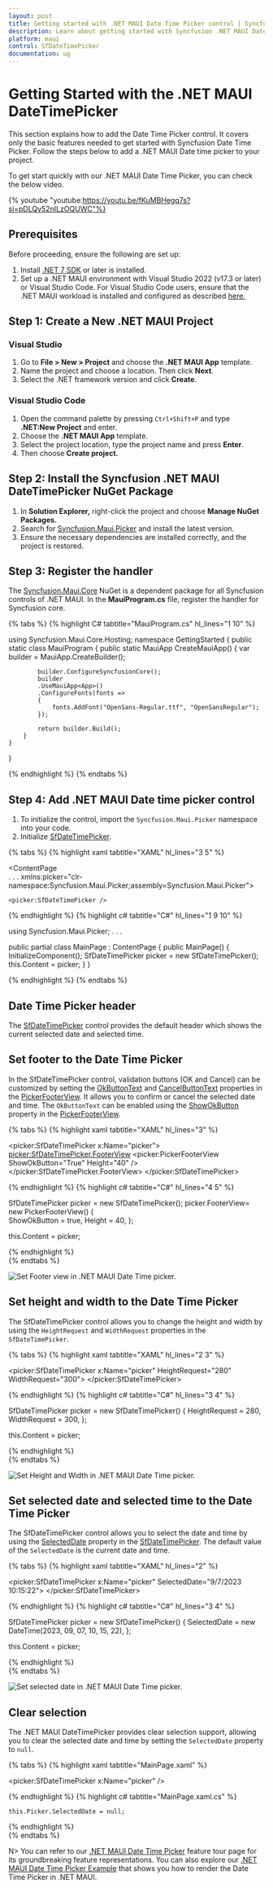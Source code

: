 ```yaml
---
layout: post
title: Getting started with .NET MAUI Date Time Picker control | Syncfusion
description: Learn about getting started with Syncfusion .NET MAUI Date Time Picker (SfDateTimePicker) control and its basic features.
platform: maui
control: SfDateTimePicker
documentation: ug
---
```


# Getting Started with the .NET MAUI DateTimePicker
This section explains how to add the Date Time Picker control. It covers only the basic features needed to get started with Syncfusion Date Time Picker. Follow the steps below to add a .NET MAUI Date time picker to your project.

To get start quickly with our .NET MAUI Date Time Picker, you can check the below video.

{% youtube
"youtube:https://youtu.be/fKuMBHegq7s?si=pDLQy52nILzOQUWC"%}

## Prerequisites

Before proceeding, ensure the following are set up:
1. Install [.NET 7 SDK](https://dotnet.microsoft.com/en-us/download/dotnet/7.0) or later is installed.
2. Set up a .NET MAUI environment with Visual Studio 2022 (v17.3 or later) or Visual Studio Code. For Visual Studio Code users, ensure that the .NET MAUI workload is installed and configured as described [here.](https://learn.microsoft.com/en-us/dotnet/maui/get-started/installation?view=net-maui-8.0&tabs=visual-studio-code)

## Step 1: Create a New .NET MAUI Project

### Visual Studio

1. Go to **File > New > Project** and choose the **.NET MAUI App** template.
2. Name the project and choose a location. Then click **Next**.
3. Select the .NET framework version and click **Create**.

### Visual Studio Code

1. Open the command palette by pressing `Ctrl+Shift+P` and type **.NET:New Project** and enter.
2. Choose the **.NET MAUI App** template.
3. Select the project location, type the project name and press **Enter**.
4. Then choose **Create project.**

## Step 2: Install the Syncfusion .NET MAUI DateTimePicker NuGet Package

1. In **Solution Explorer,** right-click the project and choose **Manage NuGet Packages.**
2. Search for [Syncfusion.Maui.Picker](https://www.nuget.org/packages/Syncfusion.Maui.Picker/) and install the latest version.
3. Ensure the necessary dependencies are installed correctly, and the project is restored.

## Step 3: Register the handler

The [Syncfusion.Maui.Core](https://www.nuget.org/packages/Syncfusion.Maui.Core/) NuGet is a dependent package for all Syncfusion controls of .NET MAUI. In the **MauiProgram.cs** file, register the handler for Syncfusion core.

{% tabs %}
{% highlight C# tabtitle="MauiProgram.cs" hl_lines="1 10" %}

using Syncfusion.Maui.Core.Hosting;
namespace GettingStarted
{
    public static class MauiProgram
    {
        public static MauiApp CreateMauiApp()
        {
            var builder = MauiApp.CreateBuilder();

            builder.ConfigureSyncfusionCore();
            builder
            .UseMauiApp<App>()
            .ConfigureFonts(fonts =>
            {
                fonts.AddFont("OpenSans-Regular.ttf", "OpenSansRegular");
            });

            return builder.Build();
        }
    }
}

{% endhighlight %}
{% endtabs %}

## Step 4: Add .NET MAUI Date time picker control

1. To initialize the control, import the `Syncfusion.Maui.Picker` namespace into your code.
2. Initialize [SfDateTimePicker](https://help.syncfusion.com/cr/maui/Syncfusion.Maui.Picker.SfDateTimePicker.html).

{% tabs %}
{% highlight xaml tabtitle="XAML" hl_lines="3 5" %}

<ContentPage   
    . . .
    xmlns:picker="clr-namespace:Syncfusion.Maui.Picker;assembly=Syncfusion.Maui.Picker">

    <picker:SfDateTimePicker />
</ContentPage>

{% endhighlight %}
{% highlight c# tabtitle="C#" hl_lines="1 9 10" %}

using Syncfusion.Maui.Picker;
. . .

public partial class MainPage : ContentPage
{
    public MainPage()
    {
        InitializeComponent();
        SfDateTimePicker picker = new SfDateTimePicker();
        this.Content = picker;
    }
}

{% endhighlight %}
{% endtabs %}

## Date Time Picker header

The [SfDateTimePicker](https://help.syncfusion.com/cr/maui/Syncfusion.Maui.Picker.SfDateTimePicker.html) control provides the default header which shows the current selected date and selected time.

## Set footer to the Date Time Picker

In the SfDateTimePicker control, validation buttons (OK and Cancel) can be customized by setting the [OkButtonText](https://help.syncfusion.com/cr/maui/Syncfusion.Maui.Picker.PickerFooterView.html#Syncfusion_Maui_Picker_PickerFooterView_OkButtonText) and [CancelButtonText](https://help.syncfusion.com/cr/maui/Syncfusion.Maui.Picker.PickerFooterView.html#Syncfusion_Maui_Picker_PickerFooterView_CancelButtonText) properties in the [PickerFooterView](https://help.syncfusion.com/cr/maui/Syncfusion.Maui.Picker.PickerFooterView.html). It allows you to confirm or cancel the selected date and time. The `OkButtonText` can be enabled using the [ShowOkButton](https://help.syncfusion.com/cr/maui/Syncfusion.Maui.Picker.PickerFooterView.html#Syncfusion_Maui_Picker_PickerFooterView_ShowOkButton) property in the [PickerFooterView](https://help.syncfusion.com/cr/maui/Syncfusion.Maui.Picker.PickerFooterView.html).

{% tabs %}
{% highlight xaml tabtitle="XAML" hl_lines="3" %}

<picker:SfDateTimePicker x:Name="picker">
    <picker:SfDateTimePicker.FooterView>
        <picker:PickerFooterView ShowOkButton="True" Height="40" />
    </picker:SfDateTimePicker.FooterView>
</picker:SfDateTimePicker>

{% endhighlight %}
{% highlight c# tabtitle="C#" hl_lines="4 5" %}

SfDateTimePicker picker = new SfDateTimePicker();
picker.FooterView= new PickerFooterView()
{  
    ShowOkButton = true,
    Height = 40,
};

this.Content = picker;

{% endhighlight %}  
{% endtabs %}

   ![Set Footer view in .NET MAUI Date Time picker.](images/getting-started/maui-date-time-picker-footer-view.png)

## Set height and width to the Date Time Picker

The SfDateTimePicker control allows you to change the height and width by using the `HeightRequest` and `WidthRequest` properties in the `SfDateTimePicker`.

{% tabs %}
{% highlight xaml tabtitle="XAML" hl_lines="2 3" %}

<picker:SfDateTimePicker x:Name="picker" 
                    HeightRequest="280" 
                    WidthRequest="300">
</picker:SfDateTimePicker>

{% endhighlight %}
{% highlight c# tabtitle="C#" hl_lines="3 4" %}

SfDateTimePicker picker = new SfDateTimePicker()
{
    HeightRequest = 280,
    WidthRequest = 300,
};

this.Content = picker;

{% endhighlight %}  
{% endtabs %}

   ![Set Height and Width in .NET MAUI Date Time picker.](images/getting-started/maui-date-time-picker-set-height-and-width.png)

## Set selected date and selected time to the Date Time Picker

The SfDateTimePicker control allows you to select the date and time by using the [SelectedDate](https://help.syncfusion.com/cr/maui/Syncfusion.Maui.Picker.SfDateTimePicker.html#Syncfusion_Maui_Picker_SfDateTimePicker_SelectedDate) property in the [SfDateTimePicker](https://help.syncfusion.com/cr/maui/Syncfusion.Maui.Picker.SfDateTimePicker.html). The default value of the `SelectedDate` is the current date and time.

{% tabs %}
{% highlight xaml tabtitle="XAML" hl_lines="2" %}

<picker:SfDateTimePicker x:Name="picker" 
                         SelectedDate="9/7/2023 10:15:22">
</picker:SfDateTimePicker>

{% endhighlight %}
{% highlight c# tabtitle="C#" hl_lines="3 4" %}

SfDateTimePicker picker = new SfDateTimePicker()
{
    SelectedDate = new DateTime(2023, 09, 07, 10, 15, 22),
};

this.Content = picker;

{% endhighlight %}  
{% endtabs %}

   ![Set selected date in .NET MAUI Date Time picker.](images/getting-started/maui-date-time-picker-set-selected-date.png)

## Clear selection

The .NET MAUI DateTimePicker provides clear selection support, allowing you to clear the selected date and time by setting the `SelectedDate` property to `null`.

{% tabs %}
{% highlight xaml tabtitle="MainPage.xaml" %}

<picker:SfDateTimePicker x:Name="picker" />

{% endhighlight %}
{% highlight c# tabtitle="MainPage.xaml.cs" %}

    this.Picker.SelectedDate = null;

{% endhighlight %}  
{% endtabs %}

N> You can refer to our [.NET MAUI Date Time Picker](https://www.syncfusion.com/maui-controls/maui-datetimepicker) feature tour page for its groundbreaking feature representations. You can also explore our [.NET MAUI Date Time Picker Example](https://github.com/syncfusion/maui-demos/tree/master/MAUI/Picker/SampleBrowser.Maui.Picker/Samples/DateTimePicker/GettingStarted) that shows you how to render the Date Time Picker in .NET MAUI.